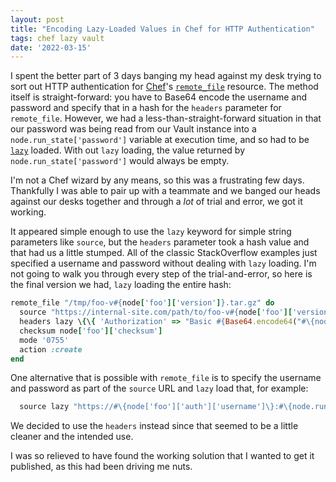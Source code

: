```yaml
---
layout: post
title: "Encoding Lazy-Loaded Values in Chef for HTTP Authentication"
tags: chef lazy vault
date: '2022-03-15'
---
```


I spent the better part of 3 days banging my head against my desk trying to sort out HTTP authentication for [Chef](https://www.chef.io/)'s [`remote_file`](https://docs.chef.io/resources/remote_file/) resource. The method itself is straight-forward: you have to Base64 encode the username and password and specify that in a hash for the `headers` parameter for `remote_file`. However, we had a less-than-straight-forward situation in that our password was being read from our Vault instance into a `node.run_state['password']` variable at execution time, and so had to be [`lazy`](https://docs.chef.io/resource_common/#lazy-evaluation) loaded. With out `lazy` loading, the value returned by `node.run_state['password']` would always be empty. 

I'm not a Chef wizard by any means, so this was a frustrating few days. Thankfully I was able to pair up with a teammate and we banged our heads against our desks together and through a _lot_ of trial and error, we got it working.

It appeared simple enough to use the `lazy` keyword for simple string parameters like `source`, but the `headers` parameter took a hash value and that had us a little stumped. All of the classic StackOverflow examples just specified a username and password without dealing with `lazy` loading. I'm not going to walk you through every step of the trial-and-error, so here is the final version we had, `lazy` loading the entire hash:

```ruby
remote_file "/tmp/foo-v#{node['foo']['version']}.tar.gz" do
  source "https://internal-site.com/path/to/foo-v#{node['foo']['version']}.tar.gz"
  headers lazy \{\{ 'Authorization' => "Basic #{Base64.encode64("#\{node['foo']['auth']['username']\}:#\{node.run_state['password']\}").strip}" \}\}
  checksum node['foo']['checksum']
  mode '0755'
  action :create
end
```

One alternative that is possible with `remote_file` is to specify the username and password as part of the `source` URL and `lazy` load that, for example:

```ruby
  source lazy "https://#\{node['foo']['auth']['username']\}:#\{node.run_state['password']\}@internal-site.com/path/to/foo-v#\{node['foo']['version']\}.tar.gz"
```

We decided to use the `headers` instead since that seemed to be a little cleaner and the intended use.

I was so relieved to have found the working solution that I wanted to get it published, as this had been driving me nuts.
